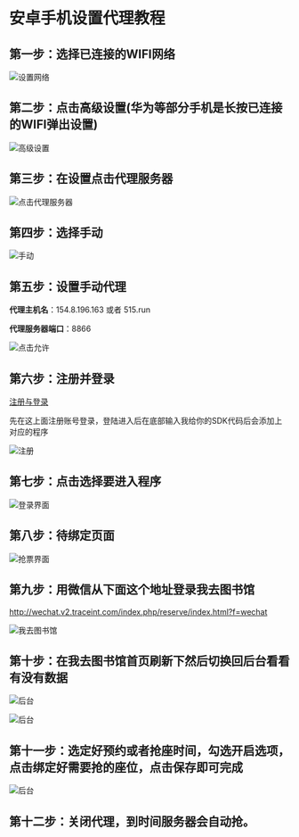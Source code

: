 # 安卓手机设置代理教程

## 第一步：选择已连接的WIFI网络

![设置网络](http://cunchu.site/upload/b43c77b3bf1eed94.png)

## 第二步：点击高级设置(华为等部分手机是长按已连接的WIFI弹出设置)

![高级设置](http://cunchu.site/upload/360bc138a95a9221.png)

## 第三步：在设置点击代理服务器

![点击代理服务器](http://cunchu.site/upload/ee31355731d1feb4.png)

## 第四步：选择手动

![手动](http://cunchu.site/upload/63d95956e41069ea.png)

## 第五步：设置手动代理

**代理主机名**：154.8.196.163 或者 515.run

**代理服务器端口**：8866

![点击允许](http://cunchu.site/upload/f6c4c90248ff7d08.png)

## 第六步：注册并登录

[注册与登录](http://cunchu.site/work/debug/index.html)

先在这上面注册账号登录，登陆进入后在底部输入我给你的SDK代码后会添加上对应的程序

![注册](http://cunchu.site/upload/6a2cb56221559164.png)

## 第七步：点击选择要进入程序

![登录界面](http://cunchu.site/upload/417a34271dc1f045.png)

## 第八步：待绑定页面

![抢票界面](http://cunchu.site/upload/5bea478465955fd3.png)

## 第九步：用微信从下面这个地址登录我去图书馆

http://wechat.v2.traceint.com/index.php/reserve/index.html?f=wechat

![我去图书馆](http://cunchu.site/upload/540b92c57c27f9d2.png)

## 第十步：在我去图书馆首页刷新下然后切换回后台看看有没有数据

![后台](http://cunchu.site/upload/c5507257fbf2b03c.png)

![后台](http://cunchu.site/upload/10d80c3b804774fd.png)

## 第十一步：选定好预约或者抢座时间，勾选开启选项，点击绑定好需要抢的座位，点击保存即可完成

![后台](http://cunchu.site/upload/179804a2c0b7a0bf.png)


## 第十二步：关闭代理，到时间服务器会自动抢。

